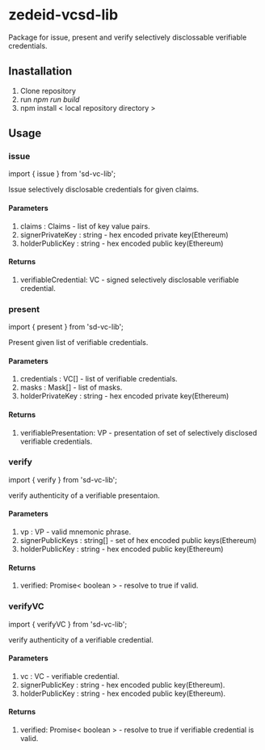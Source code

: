 # zedeid-vcsd-lib

Package for issue, present and verify selectively disclossable verifiable credentials.

## Inastallation

1. Clone repository
2. run *npm run build* 
3. npm install < local repository directory >

## Usage

### issue

import { issue } from 'sd-vc-lib';

Issue selectively disclosable credentials for given claims.

#### Parameters

1. claims : Claims - list of key value pairs.
2. signerPrivateKey : string - hex encoded private key(Ethereum)
3. holderPublicKey : string - hex encoded public key(Ethereum)

#### Returns

1. verifiableCredential: VC - signed selectively disclosable verifiable credential.

### present

import { present } from 'sd-vc-lib';

Present given list of verifiable credentials.

#### Parameters

1. credentials : VC[] - list of verifiable credentials.
2. masks : Mask[] - list of masks.
3. holderPrivateKey : string - hex encoded private key(Ethereum)

#### Returns

1. verifiablePresentation: VP - presentation of set of selectively disclosed verifiable credentials.

### verify

import { verify } from 'sd-vc-lib';

verify authenticity of a verifiable presentaion.

#### Parameters

1. vp : VP - valid mnemonic phrase.
2. signerPublicKeys : string[] - set of hex encoded public keys(Ethereum)
3. holderPublicKey : string - hex encoded public key(Ethereum)

#### Returns

1. verified: Promise< boolean > - resolve to true if valid.

### verifyVC

import { verifyVC } from 'sd-vc-lib';

verify authenticity of a verifiable credential.

#### Parameters

1. vc : VC - verifiable credential.
2. signerPublicKey : string - hex encoded public key(Ethereum).
3. holderPublicKey : string - hex encoded public key(Ethereum).

#### Returns

1. verified: Promise< boolean > - resolve to true if verifiable credential is valid.